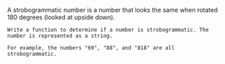 A strobogrammatic number is a number that looks the same when rotated 180 degrees (looked at upside down).

    Write a function to determine if a number is strobogrammatic. The number is represented as a string.

    For example, the numbers "69", "88", and "818" are all strobogrammatic.
